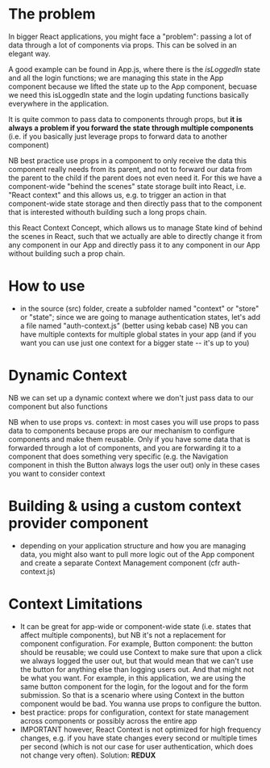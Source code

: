 # The problem
In bigger React applications, you might face a "problem": passing a lot of data through a lot of components via props.
This can be solved in an elegant way.

A good example can be found in App.js, where there is the *isLoggedIn* state and all the login functions; we are managing this state in the App component because we lifted the state up to the App component, becuase we need this isLoggedIn state and the login updating functions basically everywhere in the application.

It is quite common to pass data to components through props, but **it is always a problem if you forward the state through multiple components** (i.e. if you basically just leverage props to forward data to another component)

NB best practice use props in a component to only receive the data this component really needs from its parent, and not to forward our data from the parent to the child if the parent does not even need it.
For this we have a component-wide "behind the scenes" state storage built into React, i.e. "React context" and this allows us, e.g. to trigger an action in that component-wide state storage and then directly pass that to the component that is interested withouth building such a long props chain.

this React Context Concept, which allows us to manage State kind of behind the scenes in React, such that we actually are able to directly change it from any component in our App and directly pass it to any component in our App without building such a prop chain.

# How to use
- in the source (src) folder, create a subfolder named "context" or "store" or "state"; since we are going to manage authentication states, let's add a file named "auth-context.js" (better using kebab case) NB you can have multiple contexts for multiple global states in your app (and if you want you can use just one context for a bigger state -- it's up to you)

# Dynamic Context
NB we can set up a dynamic context where we don't just pass data to our component but also functions

NB when to use props vs. context: in most cases you will use props to pass data to components because props are our mechanism to configure components and make them reusable. Only if you have some data that is forwarded through a lot of components, and you are forwarding it to a component that does something very specific (e.g. the Navigation component in thish the Button always logs the user out) only in these cases you want to consider context

# Building & using a custom context provider component
- depending on your application structure and how you are managing data, you might also want to pull more logic out of the App component and create a separate Context Management component (cfr auth-context.js)

# Context Limitations
- It can be great for app-wide or component-wide state (i.e. states that affect multiple components), but NB it's not a replacement for component configuration. For example, Button component: the button should be reusable; we could use Context to make sure that upon a click we always logged the user out, but that would mean that we can't use the button for anything else than logging users out. And that might not be what you want. For example, in this application, we are using the same button component for the login, for the logout and for the form submission. So that is a scenario where using Context in the button component would be bad. You wanna use props to configure the button.
- best practice: props for configuration, context for state management across components or possibly across the entire app
- IMPORTANT however, React Context is not optimized for high frequency changes, e.g. if you have state changes every second or multiple times per second (which is not our case for user authentication, which does not change very often). Solution: **REDUX**